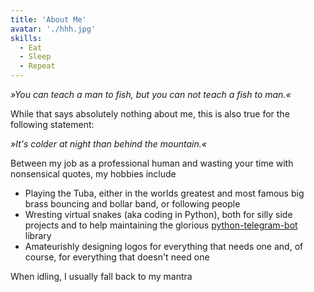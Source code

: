 ```yaml
---
title: 'About Me'
avatar: './hhh.jpg'
skills:
  - Eat
  - Sleep
  - Repeat
---
```


_»You can teach a man to fish, but you can not teach a fish to man.«_

While that says absolutely nothing about me, this is also true for the following statement:

_»It's colder at night than behind the mountain.«_

Between my job as a professional human and wasting your time with nonsensical quotes, my hobbies include

- Playing the Tuba, either in the worlds greatest and most famous big brass bouncing and bollar band, or following people
- Wresting virtual snakes (aka coding in Python), both for silly side projects and to help maintaining the
  glorious [python-telegram-bot](https://python-telegram-bot.org) library
- Amateurishly designing logos for everything that needs one and, of course, for everything that doesn't need one

When idling, I usually fall back to my mantra
